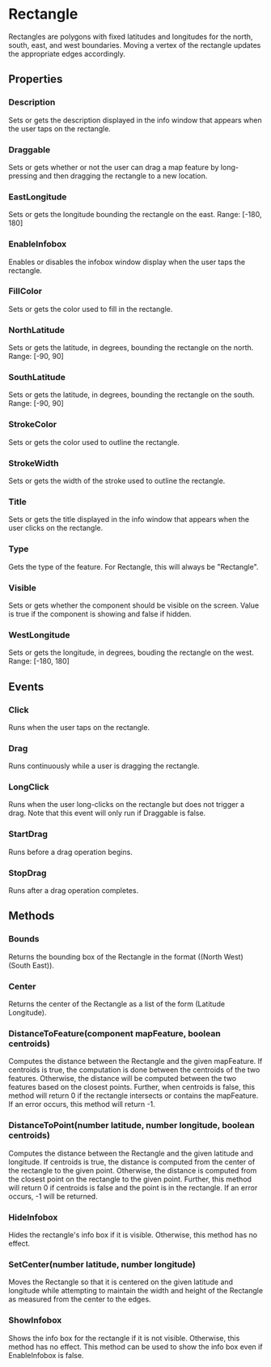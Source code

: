 # Rectangle

Rectangles are polygons with fixed latitudes and longitudes for the north, south, east, and west boundaries. Moving a vertex of the rectangle updates the appropriate edges accordingly.

## Properties

### Description

Sets or gets the description displayed in the info window that appears when the user taps on the rectangle.

### Draggable

Sets or gets whether or not the user can drag a map feature by long-pressing and then dragging the rectangle to a new location.

### EastLongitude

Sets or gets the longitude bounding the rectangle on the east. Range: \[-180, 180\]

### EnableInfobox

Enables or disables the infobox window display when the user taps the rectangle.

### FillColor

Sets or gets the color used to fill in the rectangle.

### NorthLatitude

Sets or gets the latitude, in degrees, bounding the rectangle on the north. Range: \[-90, 90\]

### SouthLatitude

Sets or gets the latitude, in degrees, bounding the rectangle on the south. Range: \[-90, 90\]

### StrokeColor

Sets or gets the color used to outline the rectangle.

### StrokeWidth

Sets or gets the width of the stroke used to outline the rectangle.

### Title

Sets or gets the title displayed in the info window that appears when the user clicks on the rectangle.

### Type

Gets the type of the feature. For Rectangle, this will always be "Rectangle".

### Visible

Sets or gets whether the component should be visible on the screen. Value is true if the component is showing and false if hidden.

### WestLongitude

Sets or gets the longitude, in degrees, bouding the rectangle on the west. Range: \[-180, 180\]

## Events

### Click

Runs when the user taps on the rectangle.

### Drag

Runs continuously while a user is dragging the rectangle.

### LongClick

Runs when the user long-clicks on the rectangle but does not trigger a drag. Note that this event will only run if Draggable is false.

### StartDrag

Runs before a drag operation begins.

### StopDrag

Runs after a drag operation completes.

## Methods

### Bounds

Returns the bounding box of the Rectangle in the format \(\(North West\) \(South East\)\).

### Center

Returns the center of the Rectangle as a list of the form \(Latitude Longitude\).

### DistanceToFeature\(component mapFeature, boolean centroids\)

Computes the distance between the Rectangle and the given mapFeature. If centroids is true, the computation is done between the centroids of the two features. Otherwise, the distance will be computed between the two features based on the closest points. Further, when centroids is false, this method will return 0 if the rectangle intersects or contains the mapFeature. If an error occurs, this method will return -1.

### DistanceToPoint\(number latitude, number longitude, boolean centroids\)

Computes the distance between the Rectangle and the given latitude and longitude. If centroids is true, the distance is computed from the center of the rectangle to the given point. Otherwise, the distance is computed from the closest point on the rectangle to the given point. Further, this method will return 0 if centroids is false and the point is in the rectangle. If an error occurs, -1 will be returned.

### HideInfobox

Hides the rectangle's info box if it is visible. Otherwise, this method has no effect.

### SetCenter\(number latitude, number longitude\)

Moves the Rectangle so that it is centered on the given latitude and longitude while attempting to maintain the width and height of the Rectangle as measured from the center to the edges.

### ShowInfobox

Shows the info box for the rectangle if it is not visible. Otherwise, this method has no effect. This method can be used to show the info box even if EnableInfobox is false.

